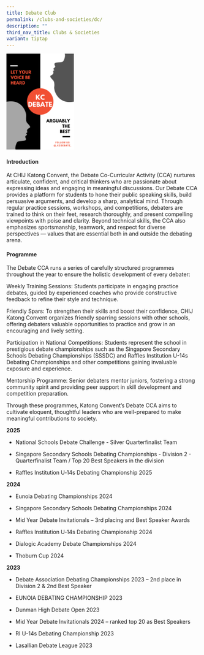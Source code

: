 ```yaml
---
title: Debate Club
permalink: /clubs-and-societies/dc/
description: ""
third_nav_title: Clubs & Societies
variant: tiptap
---
```

<div class="isomer-image-wrapper">
<img style="width:35%" height="auto" width="100%" src="/images/CCA/KC%20DEBATE.png">
</div>
<h4><strong>Introduction </strong></h4>
<p>At CHIJ Katong Convent, the Debate Co-Curricular Activity (CCA) nurtures
articulate, confident, and critical thinkers who are passionate about expressing
ideas and engaging in meaningful discussions. Our Debate CCA provides a
platform for students to hone their public speaking skills, build persuasive
arguments, and develop a sharp, analytical mind. Through regular practice
sessions, workshops, and competitions, debaters are trained to think on
their feet, research thoroughly, and present compelling viewpoints with
poise and clarity. Beyond technical skills, the CCA also emphasizes sportsmanship,
teamwork, and respect for diverse perspectives — values that are essential
both in and outside the debating arena.</p>
<h4><strong>Programme</strong></h4>
<p>The Debate CCA runs a series of carefully structured programmes throughout
the year to ensure the holistic development of every debater:</p>
<p>Weekly Training Sessions: Students participate in engaging practice debates,
guided by experienced coaches who provide constructive feedback to refine
their style and technique.</p>
<p>Friendly Spars: To strengthen their skills and boost their confidence,
CHIJ Katong Convent organizes friendly sparring sessions with other schools,
offering debaters valuable opportunities to practice and grow in an encouraging
and lively setting.</p>
<p>Participation in National Competitions: Students represent the school
in prestigious debate championships such as the Singapore Secondary Schools
Debating Championships (SSSDC) and Raffles Institution U-14s Debating Championships
and other competitions gaining invaluable exposure and experience.</p>
<p>Mentorship Programme: Senior debaters mentor juniors, fostering a strong
community spirit and providing peer support in skill development and competition
preparation.</p>
<p>Through these programmes, Katong Convent’s Debate CCA aims to cultivate
eloquent, thoughtful leaders who are well-prepared to make meaningful contributions
to society.</p>
<p><strong>2025 </strong>
</p>
<ul data-tight="true" class="tight">
<li>
<p>National Schools Debate Challenge - Silver Quarterfinalist Team</p>
</li>
<li>
<p>Singapore Secondary Schools Debating Championships - Division 2 - Quarterfinalist
Team / Top 20 Best Speakers in the division</p>
</li>
<li>
<p>Raffles Institution U‐14s Debating Championship 2025</p>
</li>
</ul>
<p><strong>2024</strong>
</p>
<ul data-tight="true" class="tight">
<li>
<p>Eunoia Debating Championships 2024</p>
</li>
<li>
<p>Singapore Secondary Schools Debating Championships 2024</p>
</li>
<li>
<p>Mid Year Debate Invitationals – 3rd placing and Best Speaker Awards</p>
</li>
<li>
<p>Raffles Institution U‐14s Debating Championship 2024</p>
</li>
<li>
<p>Dialogic Academy Debate Championships 2024</p>
</li>
<li>
<p>Thoburn Cup 2024</p>
</li>
</ul>
<p><strong>2023 </strong>
</p>
<ul data-tight="true" class="tight">
<li>
<p>Debate Association Debating Championships 2023 – 2nd place in Division
2 &amp; 2nd Best Speaker</p>
</li>
<li>
<p>EUNOIA DEBATING CHAMPIONSHIP 2023</p>
</li>
<li>
<p>Dunman High Debate Open 2023</p>
</li>
<li>
<p>Mid Year Debate Invitationals 2024 – ranked top 20 as Best Speakers</p>
</li>
<li>
<p>RI U-14s Debating Championship 2023</p>
</li>
<li>
<p>Lasallian Debate League 2023</p>
</li>
</ul>
<p></p>